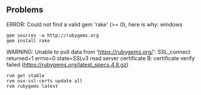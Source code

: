 ## Problems

ERROR: Could not find a valid gem 'rake' (>= 0), here is why: windows

	gem sources -a http://rubygems.org
	gem install rake

WARNING:  Unable to pull data from 'https://rubygems.org/': SSL_connect returned=1 errno=0 state=SSLv3 read server certificate B: certificate verify failed (https://rubygems.org/latest_specs.4.8.gz)

	rvm get stable
	rvm osx-ssl-certs update all
	rvm rubygems latest
